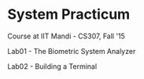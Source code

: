 # System Practicum
Course at IIT Mandi - CS307, Fall '15

Lab01 - The Biometric System Analyzer

Lab02 - Building a Terminal
